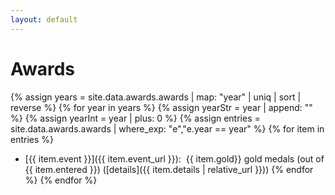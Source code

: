 ```yaml
---
layout: default
---
```


# Awards

{% assign years = site.data.awards.awards | map: "year" | uniq | sort | reverse %}
{% for year in years %}
{% assign yearStr = year | append: "" %}
{% assign yearInt = year | plus: 0 %}
{% assign entries = site.data.awards.awards | where_exp: "e","e.year == year" %}
{% for item in entries %}
- [{{ item.event }}]({{ item.event_url }}):&nbsp; {{ item.gold}} gold medals (out of {{ item.entered }})
  ([details]({{ item.details | relative_url }}))
{% endfor %}
{% endfor %}



